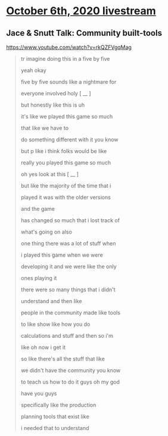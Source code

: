 # [October 6th, 2020 livestream](../2020-10-06.md)
## Jace & Snutt Talk: Community built-tools
https://www.youtube.com/watch?v=rkQZFVgqMag
> tr imagine doing this in a five by five
> 
> yeah okay
> 
> five by five sounds like a nightmare for
> 
> everyone involved holy [ __ ]
> 
> but honestly like this is uh
> 
> it's like we played this game so much
> 
> that like we have to
> 
> do something different with it you know
> 
> but p like i think folks would be like
> 
> really you played this game so much
> 
> oh yes look at this [ __ ]
> 
> but like the majority of the time that i
> 
> played it was with the older versions
> 
> and the game
> 
> has changed so much that i lost track of
> 
> what's going on also
> 
> one thing there was a lot of stuff when
> 
> i played this game when we were
> 
> developing it and we were like the only
> 
> ones playing it
> 
> there were so many things that i didn't
> 
> understand and then like
> 
> people in the community made like tools
> 
> to like show like how you do
> 
> calculations and stuff and then so i'm
> 
> like oh now i get it
> 
> so like there's all the stuff that like
> 
> we didn't have the community you know
> 
> to teach us how to do it guys oh my god
> 
> have you guys
> 
> specifically like the production
> 
> planning tools that exist like
> 
> i needed that to understand
> 
